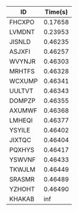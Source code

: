 |ID|Time(s)|
|-|-|
|FHCXPO|0.17658|
|LVMDNT|0.23953|
|JISNLD|0.46235|
|ASJXFI|0.46257|
|WVYNJR|0.46303|
|MRHTFS|0.46328|
|WCXUMP|0.46341|
|UULTVT|0.46343|
|DOMPZP|0.46355|
|AXUMWF|0.46368|
|LMHEQI|0.46377|
|YSYILE|0.46402|
|JIXTQC|0.46404|
|PQXHYS|0.46417|
|YSWVNF|0.46433|
|TKWJLM|0.46449|
|SRASMR|0.46489|
|YZHOHT|0.46490|
|KHAKAB|inf|
